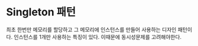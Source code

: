# Singleton 패턴

최초 한번만 메모리를 할당하고 그 메모리에 인스턴스를 만들어 사용하는 디자인 패턴이다.
인스턴스를 1개만 사용하는 특징이 있다. 
이때문에 동시성문제를 고려해야한다.
